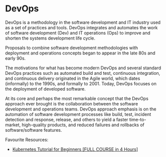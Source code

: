 
# DevOps

DevOps is a methodology in the software development and IT industry used as a set of practices and tools. DevOps integrates and automates the work of software development (Dev) and IT operations (Ops) to improve and shorten the systems development life cycle.

Proposals to combine software development methodologies with deployment and operations concepts began to appear in the late 80s and early 90s.

The motivations for what has become modern DevOps and several standard DevOps practices such as automated build and test, continuous integration, and continuous delivery originated in the Agile world, which dates (informally) to the 1990s, and formally to 2001. Today, DevOps focuses on the deployment of developed software.

At its core and perhaps the most remarkable concept that the DevOps approach ever brought is the collaboration between the software development and operations teams. DevOps approach emphasis is on the automation of software development processes like build, test, incident detection and response, release, and others to yield a faster time-to-market, high-quality products, and reduced failures and rollbacks of software/software features. 

Favourite Resources:

- [Kubernetes Tutorial for Beginners [FULL COURSE in 4 Hours]](https://www.youtube.com/watch?v=X48VuDVv0do)
